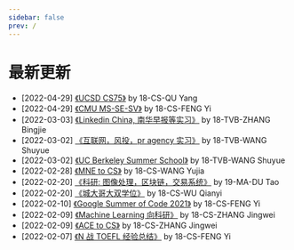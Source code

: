```yaml
---
sidebar: false
prev: /
---
```


# 最新更新

- [2022-04-29] [《UCSD CS75》](/grad-application/college-of-engineering/[US]-2018-quyang.md) by 18-CS-QU Yang
- [2022-04-29] [《CMU MS-SE-SV》](/grad-application/college-of-engineering/[US]-2018-fengyi.md) by 18-CS-FENG Yi
- [2022-03-03] [《Linkedin China, 南华早报等实习》](/internship/media/[TVB]-2018-zhangbingjie.md) by 18-TVB-ZHANG Bingjie
- [2022-03-02] [《互联网，风投，pr agency 实习》](/internship/summary/[TVB]-2018-wangshuyue.md) by 18-TVB-WANG Shuyue
- [2022-03-02] [《UC Berkeley Summer School》](/oversea/exchange/[TVB]-2018-wangshuyue.md) by 18-TVB-WANG Shuyue
- [2022-02-28] [《MNE to CS》](/major-minor/change-major/[MNE2CS]-2018-wangyujia.md) by 18-CS-WANG Yujia
- [2022-02-20] [《科研: 图像处理，区块链，交易系统》](/research/on-campus/[MA]-2019-dutao.md) by 19-MA-DU Tao
- [2022-02-20] [《城大哥大双学位》](/oversea/two-plus-two/[CS]-2018-wuqianyi.md) by 18-CS-WU Qianyi
- [2022-02-10] [《Google Summer of Code 2021》](/internship/it/[GSoC]-2018-fengyi/) by 18-CS-FENG Yi
- [2022-02-09] [《Machine Learning 向科研》](/research/on-campus/[CS]-2018-zhangjingwei.md) by 18-CS-ZHANG Jingwei
- [2022-02-09] [《ACE to CS》](/major-minor/change-major/[ACE2CS]-2018-zhangjingwei.md) by 18-CS-ZHANG Jingwei
- [2022-02-07] [《N 战 TOEFL 经验总结》](./language/toefl/[CS]-2018-fengyi.md) by 18-CS-FENG Yi

